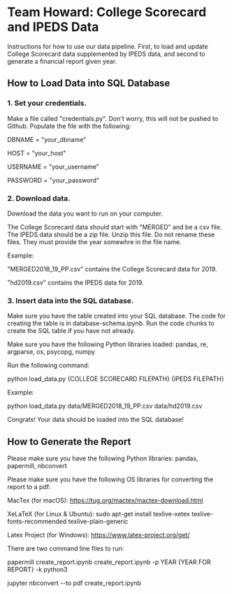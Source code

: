 # Team Howard: College Scorecard and IPEDS Data
Instructions for how to use our data pipeline. First, to load and update College Scorecard data supplemented by IPEDS data, and second to generate a financial report given year.

## How to Load Data into SQL Database

### 1. Set your credentials.
Make a file called "credentials.py". Don't worry, this will not be pushed to Github. 
Populate the file with the following:

DBNAME = "your_dbname"

HOST = "your_host"

USERNAME = "your_username"

PASSWORD = "your_password"


### 2. Download data.
Download the data you want to run on your computer.

The College Scorecard data should start with "MERGED" and be a csv file. The IPEDS data should be a zip file. Unzip this file. Do not rename these files. They must provide the year somewhre in the file name.

Example:

"MERGED2018_19_PP.csv" contains the College Scorecard data for 2019.

"hd2019.csv" contains the IPEDS data for 2019.

### 3. Insert data into the SQL database.
Make sure you have the table created into your SQL database.
The code for creating the table is in database-schema.ipynb. Run the code chunks to create the SQL table if you have not already.

Make sure you have the following Python libraries loaded: 
pandas, re, argparse, os, psycopg, numpy

Run the following command: 

python load_data.py {COLLEGE SCORECARD FILEPATH} {IPEDS FILEPATH}

Example: 

python load_data.py data/MERGED2018_19_PP.csv data/hd2019.csv

Congrats! Your data should be loaded into the SQL database!

## How to Generate the Report
Please make sure you have the following Python libraries:
pandas, papermill, nbconvert

Please make sure you have the following OS libraries for converting the report to a pdf:

MacTex (for macOS): https://tug.org/mactex/mactex-download.html

XeLaTeX (for Linux & Ubuntu): sudo apt-get install texlive-xetex texlive-fonts-recommended texlive-plain-generic

Latex Project (for Windows): https://www.latex-project.org/get/ 

There are two command line files to run:

papermill create_report.ipynb create_report.ipynb -p YEAR {YEAR FOR REPORT} -k python3

jupyter nbconvert --to pdf create_report.ipynb
